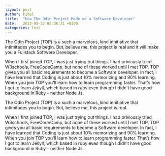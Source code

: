 ```yaml
---
layout: post
author: Fidel
title:  "How The Odin Project Made me a Software Developer"
date:   2023-05-22 08:36:31 +0200
categories: test
---
```

The Odin Project (TOP) is a such a marvelous, kind innitiative that intimitades you to begin. But, believe me, this project is real 
and it will make you a Fullstack Software Developer.  

When I first joined TOP, I was just trying out things. I had priviously tried W3schools, FreeCodeCamp, but none of these worked until I met TOP.
TOP gives you all basic requirements to become a Software developer. In fact, I have learned that Coding is just about 10% memorizing
 and 90% learning. When you join TOP you'll learn how to learn programming faster. That's how I got to learn Jekyll, which based in ruby even 
 though I didn't have good background in Ruby - neither Node Js.  

The Odin Project (TOP) is a such a marvelous, kind innitiative that intimitades you to begin. But, believe me, this project is real.  

When I first joined TOP, I was just trying out things. I had priviously tried W3schools, FreeCodeCamp, but none of these worked until I 
met TOP. TOP gives you all basic requirements to become a Software developer. In fact, I have learned that Coding is just about 10% 
memorizing and 90% learning. When you join TOP you’ll learn how to learn programming faster. That’s how I got to learn Jekyll, which 
based in ruby even though I didn’t have good background in Ruby - neither Node Js.